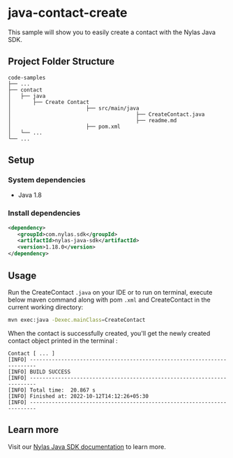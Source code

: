 # java-contact-create

This sample will show you to easily create a contact with the Nylas Java SDK.

## Project Folder Structure

```text
code-samples
├── ...
├── contact                   
│   ├── java          
│       ├── Create Contact
│                        ├── src/main/java
│                                        ├── CreateContact.java
│                                        ├── readme.md
│                        ├── pom.xml                                                        
│   └── ...              
└── ...
```

## Setup

### System dependencies

- Java 1.8

### Install dependencies

```xml
<dependency>
   <groupId>com.nylas.sdk</groupId>
   <artifactId>nylas-java-sdk</artifactId>
   <version>1.18.0</version>
</dependency>
```

## Usage

Run the CreateContact `.java` on your IDE or to run on terminal, execute below maven command along with pom `.xml` and CreateContact in the current working directory:

```bash
mvn exec:java -Dexec.mainClass=CreateContact
```

When the contact is successfully created, you'll get the newly created contact object printed in the terminal :

```text
Contact [ ... ]
[INFO] ------------------------------------------------------------------------
[INFO] BUILD SUCCESS
[INFO] ------------------------------------------------------------------------
[INFO] Total time:  20.867 s
[INFO] Finished at: 2022-10-12T14:12:26+05:30
[INFO] ------------------------------------------------------------------------
```

## Learn more

Visit our [Nylas Java SDK documentation](https://developer.nylas.com/docs/developer-tools/sdk/java-sdk/) to learn more.
